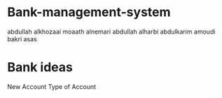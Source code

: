 # Bank-management-system
abdullah alkhozaai
moaath alnemari
abdullah alharbi
abdulkarim amoudi
bakri asas

# Bank ideas
New Account
Type of Account

